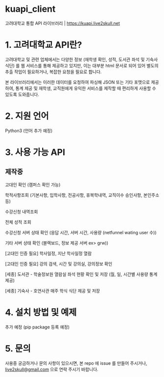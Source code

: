 # kuapi_client
고려대학교 통합 API 라이브러리 | https://kuapi.live2skull.net 

# 1. 고려대학교 API란?
고려대학교 및 관련 업체에서는 다양한 정보 (재학생 확인, 성적, 도서관 좌석 및 기숙사 식단) 를 웹 서비스를 통해 제공하고 있지만, 이는 대부분 html 문서로 되어 있어 별도의 추출 작업이 필요하거나, 복잡한 요청을 필요로 합니다.

본 라이브러리에서는 이러한 데이터를 요청하여 파싱해 JSON 또는 기타 포맷으로 제공하여, 통계 제공 및 재학생, 교직원에게 유익한 서비스를 제작할 때 편리하게 사용할 수 있도록 도와줍니다.

# 2. 지원 언어
Python3 (언어 추가 예정)

# 3. 사용 가능 API

## **제작중**

고대인 확인 (캠퍼스 확인 가능)

학적사항조회 (기본사항, 입학사항, 전공사항, 휴복학내역, 교직이수 승인사항, 본인주소 등)


수강신청 내역조회

전체 성적 조회


수강신청 서버 상태 확인 (응답 시간, 서버 시간, 사용량 (netfunnel wating user 수))

기타 서버 상태 확인 (블랙보드, 정보 제공 서버 ex> grw))


[고대인 인증 필요] 학사일정, 지난 학사일정 열람

[고대인 인증 필요] 강의 검색, 시간 및 강의실, 강의정보 확인


[세종] 도서관 - 학술정보원 열람실 좌석 현황 확인 및 저장 (월, 일, 시간별 사용량 통계 제공)

[세종] 기숙사 - 호연사관 매주 학식 식단 제공 및 저장

# 4. 설치 방법 및 예제
추가 예정 (pip package 등록 예정)

# 5. 문의

사용중 궁금하거나 문의 사항이 있으시면, 본 repo 에 issue 를 만들어 주시거나,
live2skull@gmail.com 으로 연락 주시기 바랍니다.
